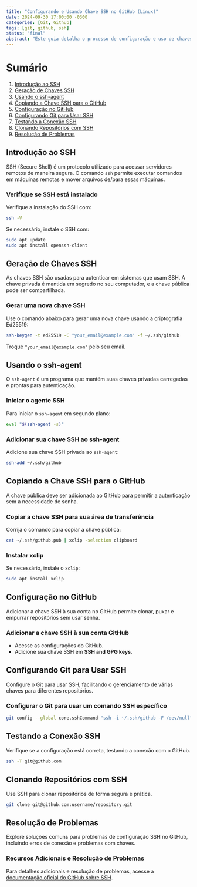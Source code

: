 ```yaml
---
title: "Configurando e Usando Chave SSH no GitHub (Linux)"
date: 2024-09-30 17:00:00 -0300
categories: [Git, Github]
tags: [git, github, ssh]
status: "final"
abstract: "Este guia detalha o processo de configuração e uso de chaves SSH no GitHub, especificamente para usuários do sistema operacional Linux. Ele aborda desde a instalação do SSH até a configuração e teste da chave SSH, proporcionando uma abordagem segura para gerenciar repositórios no GitHub."
---
```


# Sumário
1. [Introdução ao SSH](#introdução-ao-ssh)
2. [Geração de Chaves SSH](#geração-de-chaves-ssh)
3. [Usando o ssh-agent](#usando-o-ssh-agent)
4. [Copiando a Chave SSH para o GitHub](#copiando-a-chave-ssh-para-o-github)
5. [Configuração no GitHub](#configuração-no-github)
6. [Configurando Git para Usar SSH](#configurando-git-para-usar-ssh)
7. [Testando a Conexão SSH](#testando-a-conexão-ssh)
8. [Clonando Repositórios com SSH](#clonando-repositórios-com-ssh)
9. [Resolução de Problemas](#resolução-de-problemas)

## Introdução ao SSH
SSH (Secure Shell) é um protocolo utilizado para acessar servidores remotos de maneira segura. O comando `ssh` permite executar comandos em máquinas remotas e mover arquivos de/para essas máquinas.

### Verifique se SSH está instalado
Verifique a instalação do SSH com:

```bash
ssh -V
```
Se necessário, instale o SSH com:

```bash
sudo apt update
sudo apt install openssh-client
```

## Geração de Chaves SSH
As chaves SSH são usadas para autenticar em sistemas que usam SSH. A chave privada é mantida em segredo no seu computador, e a chave pública pode ser compartilhada.

### Gerar uma nova chave SSH
Use o comando abaixo para gerar uma nova chave usando a criptografia Ed25519:

```bash
ssh-keygen -t ed25519 -C "your_email@example.com" -f ~/.ssh/github
```
Troque `"your_email@example.com"` pelo seu email.

## Usando o ssh-agent
O `ssh-agent` é um programa que mantém suas chaves privadas carregadas e prontas para autenticação.

### Iniciar o agente SSH
Para iniciar o `ssh-agent` em segundo plano:

```bash
eval "$(ssh-agent -s)"
```

### Adicionar sua chave SSH ao ssh-agent
Adicione sua chave SSH privada ao `ssh-agent`:

```bash
ssh-add ~/.ssh/github
```

## Copiando a Chave SSH para o GitHub
A chave pública deve ser adicionada ao GitHub para permitir a autenticação sem a necessidade de senha.

### Copiar a chave SSH para sua área de transferência
Corrija o comando para copiar a chave pública:

```bash
cat ~/.ssh/github.pub | xclip -selection clipboard
```

### Instalar xclip
Se necessário, instale o `xclip`:

```bash
sudo apt install xclip
```

## Configuração no GitHub
Adicionar a chave SSH à sua conta no GitHub permite clonar, puxar e empurrar repositórios sem usar senha.

### Adicionar a chave SSH à sua conta GitHub
- Acesse as configurações do GitHub.
- Adicione sua chave SSH em **SSH and GPG keys**.

## Configurando Git para Usar SSH
Configure o Git para usar SSH, facilitando o gerenciamento de várias chaves para diferentes repositórios.

### Configurar o Git para usar um comando SSH específico
```bash
git config --global core.sshCommand "ssh -i ~/.ssh/github -F /dev/null"
```

## Testando a Conexão SSH
Verifique se a configuração está correta, testando a conexão com o GitHub.

```bash
ssh -T git@github.com
```

## Clonando Repositórios com SSH
Use SSH para clonar repositórios de forma segura e prática.

```bash
git clone git@github.com:username/repository.git
```

## Resolução de Problemas
Explore soluções comuns para problemas de configuração SSH no GitHub, incluindo erros de conexão e problemas com chaves.

### Recursos Adicionais e Resolução de Problemas
Para detalhes adicionais e resolução de problemas, acesse a [documentação oficial do GitHub sobre SSH](https://docs.github.com/en/authentication/connecting-to-github-with-ssh).
